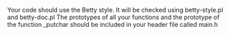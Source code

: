 Your code should use the Betty style. It will be checked using betty-style.pl and betty-doc.pl
The prototypes of all your functions and the prototype of the function _putchar should be included in your header file called main.h
